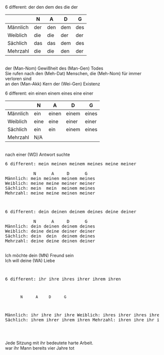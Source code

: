 
6 different: der den dem des die der

|        | N   |  A | D  | G |
|-----   | -   |  - | -  | - |
|Männlich| der |den |dem |des| 
|Weiblich| die |die |der |der|
|Sächlich| das |das |dem |des|
|Mehrzahl| die |die |den |der|


<br />
der (Man-Nom) Gewißheit des (Man-Gen) Todes  
<br />
Sie rufen nach den (Meh-Dat) Menschen, die (Meh-Nom) für immer verloren sind 
<br />
an den (Man-Akk) Kern der (Wei-Gen) Existenz 
<br />


<p/>
6 different: ein einen einem eines eine einer

|        | N   |  A | D  | G |
|-----   | -   |  - | -  | - |
|Männlich| ein| einen| einem| eines| 
|Weiblich| eine| eine| einer| einer|
|Sächlich| ein| ein| einem| eines|
|Mehrzahl| N/A


<br />
nach einer (WD) Antwort suchte
<br />



<pre>
6 different: mein meinen meinem meines meine meiner

           N      A     D      G
Männlich: mein meinen meinem meines
Weiblich: meine meine meiner meiner
Sächlich: mein  mein  meinem meines
Mehrzahl: meine meine meinen meiner
</pre>
<br />



<pre>
6 different: dein deinen deinem deines deine deiner

           N      A     D      G
Männlich: dein deinen deinem deines
Weiblich: deine deine deiner deiner
Sächlich: dein  dein  deinem deines
Mehrzahl: deine deine deinen deiner
</pre>
<br />
Ich möchte dein (MN) Freund sein  
<br />
Ich will deine (WA) Liebe 
<p/>
<pre>

6 different: ihr ihre ihres ihrer ihrem ihren

           N      A     D      G
Männlich: ihr   ihre  ihr   ihre
Weiblich: ihres ihrer ihres ihrer
Sächlich: ihrem ihrer ihrem ihren
Mehrzahl: ihren ihre  ihr   ihre
</pre>
<br />

Jede Sitzung mit ihr bedeutete harte Arbeit. 
<br />
war ihr Mann bereits vier Jahre tot

<br />


